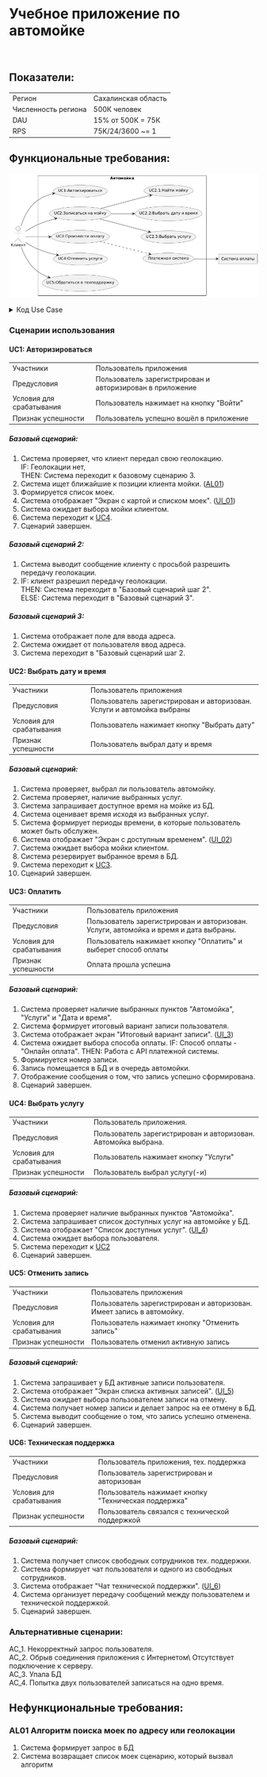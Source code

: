 # Учебное приложение по автомойке
<br>

## Показатели:
  <table>
  <tr>
    <td>Регион</td>
    <td>Сахалинская область</td>
  </tr>
  <tr>
    <td>Численность региона</td>
    <td>500К человек</td>
  </tr>
  <tr>
    <td>DAU</td>
    <td>15% от 500К = 75К </td>
  </tr>
  <tr>
    <td>RPS</td>
    <td>75K/24/3600 ~= 1</td>
  </tr>
</table>


## Функциональные требования:
 ![User Case](/material/UserCases.png)

<details>
  <summary>Код Use Case</summary>
  
```plantuml

@startuml
    left to right direction
    actor "Клиент" as client
    rectangle "Система оплаты" as r1
    rectangle "Автомойка" {
        usecase "UC1:Автоизироваться" as UC1
        usecase "UC2:Записаться на мойку" as UC2
        usecase "UC2.3:Выбрать услугу" as UC2.3
        usecase "UC2.2:Выбрать дату и время" as UC2.2
        usecase "UC2.1:Найти мойку" as UC2.1
        usecase "UC3:Произвести оплату" as UC3
        usecase "UC4:Отменить услуги" as UC4
        usecase "UC5:Обратиться в техподдержку" as UC5
        usecase "Платежная система" as US1
    }
      
    client --> UC1
    client --> UC2
    UC2 --> UC2.1
    UC2 --> UC2.2
    UC2 --> UC2.3
    client --> UC3
    client --> UC4
    client --> UC5
    UC3 ..> US1
    US1 --> r1
```
</details>

### Сценарии использования
#### UC1: Авторизироваться
 <table>
  <tr>
    <td>Участники</td>
    <td>Пользователь приложения</td>
  </tr>
  <tr>
    <td>Предусловия</td>
    <td> Пользователь зарегистрирован и авторизирован в приложение</td>
  </tr>
  <tr>
    <td>Условия для срабатывания</td>
    <td>Пользователь нажимает на кнопку "Войти"</td>
  </tr>
  <tr>
    <td>Признак успешности</td>
    <td>Пользователь успешно вошёл в приложение</td>
  </tr>
</table>

##### Базовый сценарий:
1. Система проверяет, что клиент передал свою геолокацию.<br>
IF: Геолокации нет,<br>
THEN: Система переходит к базовому сценарию 3.
2. Система ищет ближайшие к позиции клиента мойки. ([AL01](#al01-алгоритм-поиска-моек-по-адресу-или-геолокации))
3. Формируется список моек.
4. Система отображает "Экран с картой и списком моек". ([UI_01](#ui_1-экран-с-картой-и-списком-моек))
5. Система ожидает выбора мойки клиентом.
6. Система переходит к [UC4](#uc4-выбрать-услугу).
7. Сценарий завершен.

##### Базовый сценарий 2:
1. Система выводит сообщение клиенту с просьбой разрешить передачу геолокации.
2. IF: клиент разрешил передачу геолокации.<br>
THEN: Система переходит в "Базовый сценарий шаг 2".<br>
ELSE: Система переходит в "Базовый сценарий 3".

##### Базовый сценарий 3:
1. Система отображает поле для ввода адреса.
2. Система ожидает от пользователя ввод адреса.
3. Система переходит в "Базовый сценарий шаг 2.



<!-- ///////////////////////////////////////////////////////////////////////////////////////////////////////////////////////////// -->



#### UC2: Выбрать дату и время

<table>
  <tr>
    <td>Участники</td>
    <td>Пользователь приложения</td>
  </tr>
  <tr>
    <td>Предусловия</td>
    <td> Пользователь зарегистрирован и авторизован. Услуги и автомойка выбраны</td>
  </tr>
  <tr>
    <td>Условия для срабатывания</td>
    <td>Пользователь нажимает кнопку "Выбрать дату"</td>
  </tr>
  <tr>
    <td>Признак успешности</td>
    <td>Пользователь выбрал дату и время</td>
  </tr>
</table>

##### Базовый сценарий:
1. Система проверяет, выбрал ли пользователь автомойку.
2. Система проверяет, наличие выбранных услуг.
3. Система запрашивает доступное время на мойке из БД.
4. Система оценивает время исходя из выбранных услуг.
5. Система формирует периоды времени, в которые пользователь может быть обслужен.
6. Система отображает "Экран с доступным временем". ([UI_02](#ui_2-экран-с-доступным-временем))
7. Система ожидает выбора мойки клиентом.
8. Система резервирует выбранное время в БД.
9. Система переходит к [UC3](#uc3-оплатить).
10. Сценарий завершен.



<!-- ///////////////////////////////////////////////////////////////////////////////////////////////////////////////////////////// -->

#### UC3: Оплатить

<table>
  <tr>
    <td>Участники</td>
    <td>Пользователь приложения</td>
  </tr>
  <tr>
    <td>Предусловия</td>
    <td> Пользователь зарегистрирован и авторизован. Услуги, автомойка и время и дата выбраны.</td>
  </tr>
  <tr>
    <td>Условия для срабатывания</td>
    <td>Пользователь нажимает кнопку "Оплатить" и выберет способ оплаты</td>
  </tr>
  <tr>
    <td>Признак успешности</td>
    <td>Оплата прошла успешна</td>
  </tr>
</table>

##### Базовый сценарий:
1. Система проверяет наличие выбранных пунктов "Автомойка", "Услуги" и "Дата и время".
2. Система формирует итоговый вариант записи пользователя.
3. Система отображает экран "Итоговый вариант записи". ([UI_3](#ui_3-экран-с-доступным-временем))
4. Система ожидает выбора способа оплаты.
IF: Способ оплаты - "Онлайн оплата".
THEN:  Работа с API платежной системы.
6. Формируется номер записи.
7. Запись помещается в БД и в очередь автомойки.
8. Отображение сообщения о том, что запись успешно сформирована.
9. Сценарий завершен.


<!-- ///////////////////////////////////////////////////////////////////////////////////////////////////////////////////////////// -->

#### UC4: Выбрать услугу

<table>
  <tr>
    <td>Участники</td>
    <td>Пользователь приложения. </td>
  </tr>
  <tr>
    <td>Предусловия</td>
    <td> Пользователь зарегистрирован и авторизован. Автомойка выбрана.</td>
  </tr>
  <tr>
    <td>Условия для срабатывания</td>
    <td>Пользователь нажимает кнопку "Услуги"</td>
  </tr>
  <tr>
    <td>Признак успешности</td>
    <td>Пользователь выбрал услугу(-и)</td>
  </tr>
</table>

##### Базовый сценарий:
1. Система проверяет наличие выбранных пунктов "Автомойка".
2. Система запрашивает список доступных услуг на автомойке у БД.
3. Система отображает "Список доступных услуг". ([UI_4](#ui_4-экран-с-доступным-временем))
4. Система ожидает выбора пользователя.
5. Система переходит к  [UC2](#uc2-выбрать-дату-и-время)
6. Сценарий завершен.


<!-- ///////////////////////////////////////////////////////////////////////////////////////////////////////////////////////////// -->



#### UC5: Отменить запись

<table>
  <tr>
    <td>Участники</td>
    <td>Пользователь приложения</td>
  </tr>
  <tr>
    <td>Предусловия</td>
    <td> Пользователь зарегистрирован и авторизован. Имеет запись в автомойку.</td>
  </tr>
  <tr>
    <td>Условия для срабатывания</td>
    <td>Пользователь нажимает кнопку "Отменить запись"</td>
  </tr>
  <tr>
    <td>Признак успешности</td>
    <td>Пользователь отменил активную запись</td>
  </tr>
</table>

##### Базовый сценарий:
1. Система запрашивает у БД активные записи пользователя.
2. Система отображает "Экран списка активных записей". ([UI_5](#ui_5-экран-с-доступным-временем))
3. Система ожидает выбора пользователем записи на отмену.
4. Система получает номер записи и делает запрос на ее отмену в БД.
5. Система выводит сообщение о том, что запись успешно отменена.
6. Сценарий завершен.


<!-- ///////////////////////////////////////////////////////////////////////////////////////////////////////////////////////////// -->





#### UC6: Техническая поддержка

<table>
  <tr>
    <td>Участники</td>
    <td>Пользователь приложения, тех. поддержка</td>
  </tr>
  <tr>
    <td>Предусловия</td>
    <td> Пользователь зарегистрирован и авторизован</td>
  </tr>
  <tr>
    <td>Условия для срабатывания</td>
    <td>Пользователь нажимает кнопку "Техническая поддержка"</td>
  </tr>
  <tr>
    <td>Признак успешности</td>
    <td>Пользователь связался с технической поддержкой</td>
  </tr>
</table>

##### Базовый сценарий:
1. Система получает список свободных сотрудников тех. поддержки.
2. Система формирует чат пользователя и одного из свободных сотрудников.
3. Система отображает "Чат технической поддержки". ([UI_6](#ui_6-экран-с-доступным-временем))
4. Система организует передачу сообщений между пользователем и технической поддержкой.
5. Сценарий завершен.


<!-- ///////////////////////////////////////////////////////////////////////////////////////////////////////////////////////////// -->






### Альтернативные сценарии:
AC_1. Некорректный запрос пользователя. <br>
АС_2. Обрыв соединения приложения с Интернетом\ Отсутствует подключение к серверу. <br>
АС_3. Упала БД<br>
AC_4. Попытка двух пользователей записаться на одно время.


## Нефункциональные требования:

### AL01 Алгоритм поиска моек по адресу или геолокации
1. Система формирует запрос в БД
2. Система возвращает список моек сценарию, который вызвал алгоритм
